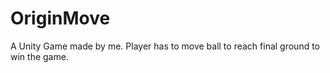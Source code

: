 # OriginMove
A Unity Game made by me. Player has to move ball to reach final ground to win the game.
